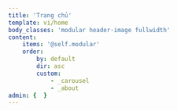 ```yaml
---
title: 'Trang chủ'
template: vi/home
body_classes: 'modular header-image fullwidth'
content:
    items: '@self.modular'
    order:
        by: default
        dir: asc
        custom:
            - _carousel
            - _about
admin: {  }
---
```


